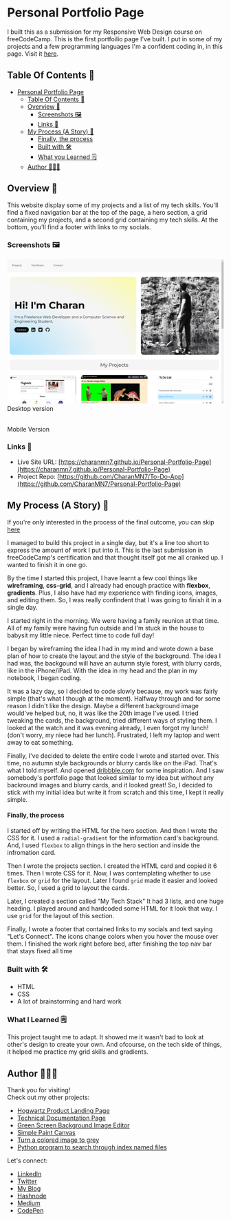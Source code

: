 # Personal Portfolio Page

I built this as a submission for my Responsive Web Design course on freeCodeCamp. This is the first portfoilio page I've built. I put in some of my projects and a few programming languages I'm a confident coding in, in this page. Visit it [here](https://charanmn7.github.io/Personal-Portfolio-Page/).

## Table Of Contents 📖

- [Personal Portfolio Page](#personal-portfolio-page)
  - [Table Of Contents 📖](#table-of-contents-)
  - [Overview 🎯](#overview-)
    - [Screenshots 🖼️](#screenshots-️)
    - [Links 📌](#links-)
  - [My Process (A Story) 📝](#my-process-a-story-)
      - [Finally, the process](#finally-the-process)
    - [Built with 🛠️](#built-with-️)
    - [What you Learned 🗒️](#what-you-learned-️)
  - [Author 👨🏻‍💻](#author-)

## Overview 🎯

This website display some of my projects and a list of my tech skills. You'll find a fixed navigation bar at the top of the page, a hero section, a grid containing my projects, and a second grid containing my tech skills. At the bottom, you'll find a footer with links to my socials.

### Screenshots 🖼️

![](/Screenshots/desktop.png)  
Desktop version

![]()  
Mobile Version

### Links 📌

- Live Site URL: [https://charanmn7.github.io/Personal-Portfolio-Page](https://charanmn7.github.io/Personal-Portfolio-Page)
- Project Repo: [https://github.com/CharanMN7/To-Do-App](https://github.com/CharanMN7/Personal-Portfolio-Page)

## My Process (A Story) 📝

If you're only interested in the process of the final outcome, you can skip [here](#finally-the-process)

I managed to build this project in a single day, but it's a line too short to express the amount of work I put into it. This is the last submission in freeCodeCamp's certification and that thought itself got me all cranked up. I wanted to finish it in one go.

By the time I started this project, I have learnt a few cool things like **wireframing**, **css-grid**, and I already had enough practice with **flexbox**, **gradients**. Plus, I also have had my experience with finding icons, images, and editing them. So, I was really confindent that I was going to finish it in a single day.

I started right in the morning. We were having a family reunion at that time. All of my family were having fun outside and I'm stuck in the house to babysit my little niece. Perfect time to code full day!

I began by wireframing the idea I had in my mind and wrote down a base plan of how to create the layout and the style of the background. The idea I had was, the backgound will have an autumn style forest, with blurry cards, like in the iPhone/iPad. With the idea in my head and the plan in my notebook, I began coding.

It was a lazy day, so I decided to code slowly because, my work was fairly simple (that's what I though at the moment). Halfway through and for some reason I didn't like the design. Maybe a different background image would've helped but, no, it was like the 20th image I've used. I tried tweaking the cards, the background, tried different ways of styling them. I looked at the watch and it was evening already, I even forgot my lunch! (don't worry, my niece had her lunch). Frustrated, I left my laptop and went away to eat something.

Finally, I've decided to delete the entire code I wrote and started over. This time, no autumn style backgrounds or blurry cards like on the iPad. That's what I told myself. And opened [dribbble.com](https://dribbble.com) for some inspiration. And I saw somebody's portfolio page that looked similar to my idea but without any backround images and blurry cards, and it looked great! So, I decided to stick with my initial idea but write it from scratch and this time, I kept it really simple.

#### Finally, the process

I started off by writing the HTML for the hero section. And then I wrote the CSS for it. I used a `radial-gradient` for the information card's background. And, I used `flexbox` to align things in the hero section and inside the infromation card.

Then I wrote the projects section. I created the HTML card and copied it 6 times. Then I wrote CSS for it. Now, I was contemplating whether to use `flexbox` or `grid` for the layout. Later I found `grid` made it easier and looked better. So, I used a grid to layout the cards.

Later, I created a section called "My Tech Stack" It had 3 lists, and one huge heading. I played around and hardcoded some HTML for it look that way. I use `grid` for the layout of this section.

Finally, I wrote a footer that contained links to my socials and text saying "Let's Connect". The icons change colors when you hover the mouse over them. I finished the work right before bed, after finishing the top nav bar that stays fixed all time

### Built with 🛠️

- HTML
- CSS
- A lot of brainstorming and hard work

### What I Learned 🗒️

This project taught me to adapt. It showed me it wasn't bad to look at other's design to create your own. And ofcourse, on the tech side of things, it helped me practice my grid skills and gradients.

## Author 👨🏻‍💻

Thank you for visiting!  
Check out my other projects:

- [Hogwartz Product Landing Page](https://charanmn7.github.io/Hogwartz-Product-Landing-Page/)
- [Technical Documentation Page](https://github.com/CharanMN7/Tecnical-Documentation-Page)
- [Green Screen Background Image Editor](https://codepen.io/charan_/pen/OJEWzRX)
- [Simple Paint Canvas](https://codepen.io/charan_/pen/GRGrNyx)
- [Turn a colored image to grey](https://codepen.io/charan_/pen/GRGrEpP)
- [Python program to search through index named files](https://github.com/CharanMN7/file-search-feature)

Let's connect:

- [LinkedIn](https://www.linkedin.com/in/charan-manikanta/)
- [Twitter](https://twitter.com/CharanMN7)
- [My Blog](https://charan-blog.netlify.app/)
- [Hashnode](https://charanmn7.hashnode.dev/)
- [Medium](https://medium.com/@CharanMN7)
- [CodePen](https://codepen.io/charan_)
